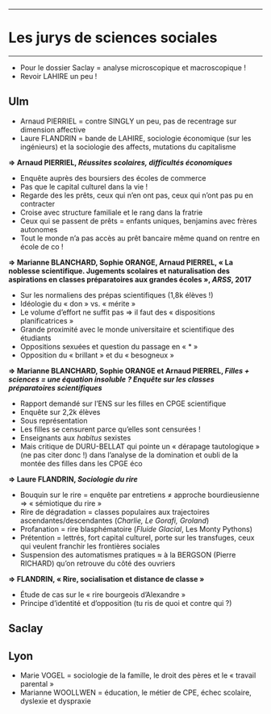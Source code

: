 ***
# Les jurys de sciences sociales
***
- Pour le dossier Saclay = analyse microscopique et macroscopique ! 
- Revoir LAHIRE un peu ! 

## Ulm 

- Arnaud PIERRIEL = contre SINGLY un peu, pas de recentrage sur dimension affective 
- Laure FLANDRIN = bande de LAHIRE, sociologie économique (sur les ingénieurs) et la sociologie des affects, mutations du capitalisme 

**⇒ Arnaud PIERRIEL, *Réussites scolaires, difficultés économiques***
- Enquête auprès des boursiers des écoles de commerce 
- Pas que le capital culturel dans la vie ! 
- Regarde des les prêts, ceux qui n’en ont pas, ceux qui n’ont pas pu en contracter 
- Croise avec structure familiale et le rang dans la fratrie 
- Ceux qui se passent de prêts = enfants uniques, benjamins avec frères autonomes 
- Tout le monde n’a pas accès au prêt bancaire même quand on rentre en école de co ! 

**⇒ Marianne BLANCHARD, Sophie ORANGE, Arnaud PIERREL, « La noblesse scientifique. Jugements scolaires et naturalisation des aspirations en classes préparatoires aux grandes écoles », *ARSS*, 2017**
- Sur les normaliens des prépas scientifiques (1,8k élèves !)
- Idéologie du « don » vs. « mérite »
- Le volume d’effort ne suffit pas ⇒ il faut des « dispositions planificatrices »
- Grande proximité avec le monde universitaire et scientifique des étudiants 
- Oppositions sexuées et question du passage en « * » 
- Opposition du « brillant » et du « besogneux »

**⇒ Marianne BLANCHARD, Sophie ORANGE et Arnaud PIERREL, *Filles + sciences = une équation insoluble ? Enquête sur les classes préparatoires scientifiques***
- Rapport demandé sur l’ENS sur les filles en CPGE scientifique 
- Enquête sur 2,2k élèves 
- Sous représentation 
- Les filles se censurent parce qu’elles sont censurées ! 
- Enseignants aux *habitus* sexistes 
- Mais critique de DURU-BELLAT qui pointe un « dérapage tautologique » (ne pas citer donc !) dans l’analyse de la domination et oubli de la montée des filles dans les CPGE éco 

**⇒ Laure FLANDRIN, *Sociologie du rire*** 
- Bouquin sur le rire = enquête par entretiens ≠ approche bourdieusienne ⇒ « sémiotique du rire » 
- Rire de dégradation = classes populaires aux trajectoires ascendantes/descendantes (*Charlie, Le Gorafi, Groland*) 
- Profanation = rire blasphématoire (*Fluide Glacial*, Les Monty Pythons)
- Prétention = lettrés, fort capital culturel, porte sur les transfuges, ceux qui veulent franchir les frontières sociales 
- Suspension des automatismes pratiques ≈ à la BERGSON (Pierre RICHARD) qu’on retrouve du côté des ouvriers 

**⇒ FLANDRIN, « Rire, socialisation et distance de classe »**
- Étude de cas sur le « rire bourgeois d’Alexandre »
- Principe d’identité et d’opposition (tu ris de quoi et contre qui ?)


## Saclay 

## Lyon 

- Marie VOGEL = sociologie de la famille, le droit des pères et le « travail parental »
- Marianne WOOLLWEN = éducation, le métier de CPE, échec scolaire, dyslexie et dyspraxie 
  